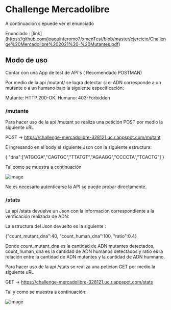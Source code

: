 # Challenge Mercadolibre

A continuacion s epuede ver el enunciado

Enunciado :
[link] (https://github.com/joaquinteromo7/xmenTest/blob/master/ejercicio/Challenge%20Mercadolibre%202021%20-%20Mutantes.pdf)

## Modo de uso

Contar con una App de test de API's ( Recomendado POSTMAN)

Por medio de la api /mutant/ se logra detectar si el ADN corresponde a un mutante o a un humano bajo la siguiente especificación:

Mutante: HTTP 200-OK, Humano: 403-Forbidden

### /mutante

Para hacer uso de la api /mutant se realiza una petición POST por medio la siguiente uRL

POST → https://challenge-mercadolibre-328121.uc.r.appspot.com/mutant

E ingresando en el body el siguiente Json con la siguiente estructura:

{
"dna":["ATGCGA","CAGTGC","TTATGT","AGAAGG","CCCCTA","TCACTG"]
}

Tal como se muestra a continuación 

![image](https://user-images.githubusercontent.com/91921828/136114343-0adf32b9-5256-49ca-8465-034ee93c093a.png)

No es necesario autenticarse la API se puede probar directamente.

### /stats

La api /stats devuelve un Json con la información correspondiente a la verificación realizada de ADN:

La estructura del Json devuelto es la siguiente : 

 {"count_mutant_dna":40, "count_human_dna":100, "ratio":0.4}
 
Donde count_mutant_dna es la cantidad de ADN mutantes detectados, count_human_dna es la cantidad de ADN humanos detectados y ratio es la relación entre la cantidad de ADN mutantes y la cantidad de ADN humnano.
 
Para hacer uso de la api /stats se realiza una peticion GET por medio la siguiente uRL

GET → https://challenge-mercadolibre-328121.uc.r.appspot.com/stats

Tal y como se muestra a continuación:

![image](https://user-images.githubusercontent.com/91921828/136115645-b52b56f4-5851-44d9-82d6-453a7ac81c39.png)


